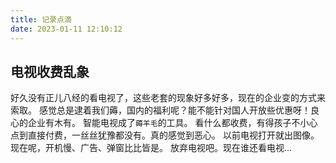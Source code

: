 ```yaml
---
title: 记录点滴
date: 2023-01-11 12:10:12
---
```


## 电视收费乱象
好久没有正儿八经的看电视了，这些老套的现象好多好多，现在的企业变的方式来索取。
感觉总是逮着我们薅，国内的福利呢？能不能针对国人开放些优惠呀！良心的企业有木有。
智能电视成了`薅羊毛`的工具。
看什么都收费，有得孩子不小心点到直接付费，一丝丝犹豫都没有。真的感觉到恶心。
以前电视打开就出图像。现在呢，开机慢、广告、弹窗比比皆是。
放弃电视吧。现在谁还看电视...